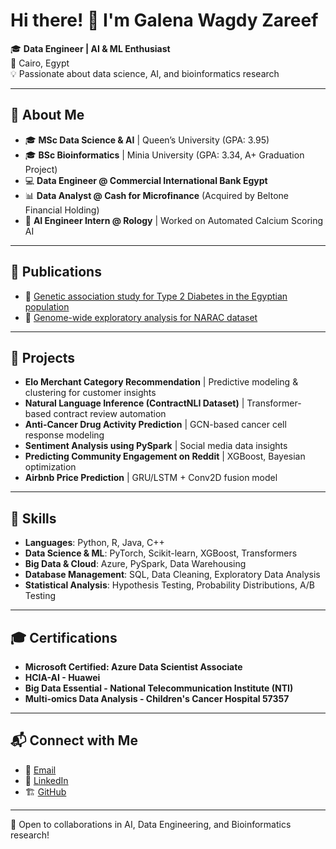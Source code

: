 # Hi there! 👋 I'm Galena Wagdy Zareef

🎓 **Data Engineer | AI & ML Enthusiast**  
📍 Cairo, Egypt  
💡 Passionate about data science, AI, and bioinformatics research  

---

## 📜 About Me

- 🎓 **MSc Data Science & AI** | Queen’s University (GPA: 3.95)
- 🎓 **BSc Bioinformatics** | Minia University (GPA: 3.34, A+ Graduation Project)
- 💻 **Data Engineer @ Commercial International Bank Egypt**
- 📊 **Data Analyst @ Cash for Microfinance** (Acquired by Beltone Financial Holding)
- 🤖 **AI Engineer Intern @ Rology** | Worked on Automated Calcium Scoring AI

---

## 🔬 Publications

- 🧬 [Genetic association study for Type 2 Diabetes in the Egyptian population](https://doi.org/10.1186/s43042-024-00546-x)
- 🧪 [Genome-wide exploratory analysis for NARAC dataset](https://doi.org/10.1007/s42044-023-00147-8)

---

## 🚀 Projects

- **Elo Merchant Category Recommendation** | Predictive modeling & clustering for customer insights
- **Natural Language Inference (ContractNLI Dataset)** | Transformer-based contract review automation
- **Anti-Cancer Drug Activity Prediction** | GCN-based cancer cell response modeling
- **Sentiment Analysis using PySpark** | Social media data insights
- **Predicting Community Engagement on Reddit** | XGBoost, Bayesian optimization
- **Airbnb Price Prediction** | GRU/LSTM + Conv2D fusion model

---

## 🎯 Skills

- **Languages**: Python, R, Java, C++
- **Data Science & ML**: PyTorch, Scikit-learn, XGBoost, Transformers
- **Big Data & Cloud**: Azure, PySpark, Data Warehousing
- **Database Management**: SQL, Data Cleaning, Exploratory Data Analysis
- **Statistical Analysis**: Hypothesis Testing, Probability Distributions, A/B Testing

---

## 🎓 Certifications

- **Microsoft Certified: Azure Data Scientist Associate**
- **HCIA-AI - Huawei**
- **Big Data Essential - National Telecommunication Institute (NTI)**
- **Multi-omics Data Analysis - Children's Cancer Hospital 57357**

---

## 📬 Connect with Me

- 📧 [Email](mailto:galena.wagdy.zareef@gmail.com)
- 🔗 [LinkedIn](https://www.linkedin.com/in/galena-wagdy-zareef/)
- 🏗️ [GitHub](https://github.com/Galena-Wagdy-Zareef)

---

🚀 Open to collaborations in AI, Data Engineering, and Bioinformatics research!
